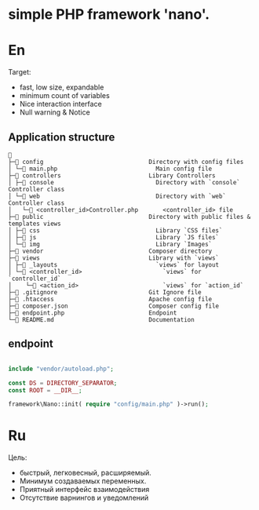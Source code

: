 # simple PHP framework 'nano'.

# En
Target:
* fast, low size, expandable
* minimum count of variables
* Nice interaction interface
* Null warning & Notice


## Application structure 

```
📁 
├─📁 config                              Directory with config files 
│ └─📄 main.php                            Main config file
├─📁 controllers                         Library Controllers
│ ├─📁 console                             Directory with `console` Controller class
│ └─📁 web                                 Directory with `web` Controller class
│   └─📄 <controller_id>Controller.php       <controller_id> file
├─📁 public                              Directory with public files & templates views
│ ├─📁 css                                 Library `CSS files`
│ ├─📁 js                                  Library `JS files`
│ └─📁 img                                 Library `Images`
├─📁 vendor                              Composer directory
├─📁 views                               Library with `views`
│ ├─📁 _layouts                            `views` for layout
│ └─📁 <controller_id>                       `views` for `controller_id`
│    └─📁 <action_id>                        `views` for `action_id`
├─📄 .gitignore                          Git Ignore file
├─📄 .htaccess                           Apache config file
├─📄 composer.json                       Composer config file
├─📄 endpoint.php                        Endpoint
└─📄 README.md                           Documentation
```


## endpoint

```php

include "vendor/autoload.php";

const DS = DIRECTORY_SEPARATOR;
const ROOT = __DIR__;

framework\Nano::init( require "config/main.php" )->run();

```



# Ru

Цель:
* быстрый, легковесный, расширяемый.
* Минимум создаваемых переменных.
* Приятный интерфейс взаимодействия
* Отсутствие варнингов и уведомлений
